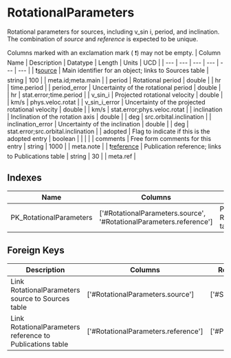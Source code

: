 # RotationalParameters
Rotational parameters for sources, including v_sin i, period, and inclination. The combination of *source* and *reference* is expected to be unique.


Columns marked with an exclamation mark ( :exclamation:) may not be empty.
| Column Name | Description | Datatype | Length | Units  | UCD |
| --- | --- | --- | --- | --- | --- |
| :exclamation:<ins>source</ins> | Main identifier for an object; links to Sources table | string | 100 |  | meta.id;meta.main  |
| period | Rotational period | double |  | hr | time.period  |
| period_error | Uncertainty of the rotational period | double |  | hr | stat.error;time.period  |
| v_sin_i | Projected rotational velocity | double |  | km/s | phys.veloc.rotat  |
| v_sin_i_error | Uncertainty of the projected rotational velocity | double |  | km/s | stat.error;phys.veloc.rotat  |
| inclination | Inclination of the rotation axis | double |  | deg | src.orbital.inclination  |
| inclination_error | Uncertainty of the inclination | double |  | deg | stat.error;src.orbital.inclination  |
| adopted | Flag to indicate if this is the adopted entry | boolean |  |  |   |
| comments | Free form comments for this entry | string | 1000 |  | meta.note  |
| :exclamation:<ins>reference</ins> | Publication reference; links to Publications table | string | 30 |  | meta.ref  |

## Indexes
| Name | Columns | Description |
| --- | --- | --- |
| PK_RotationalParameters | ['#RotationalParameters.source', '#RotationalParameters.reference'] | Primary key for RotationalParameters table |

## Foreign Keys
| Description | Columns | Referenced Columns |
| --- | --- | --- |
| Link RotationalParameters source to Sources table | ['#RotationalParameters.source'] | ['#Sources.source'] |
| Link RotationalParameters reference to Publications table | ['#RotationalParameters.reference'] | ['#Publications.reference'] |
